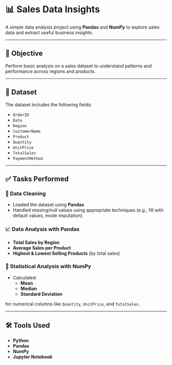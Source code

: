 # 📊 Sales Data Insights

A simple data analysis project using **Pandas** and **NumPy** to explore sales data and extract useful business insights.

---

## 🎯 Objective

Perform basic analysis on a sales dataset to understand patterns and performance across regions and products.

---

## 📂 Dataset

The dataset includes the following fields:
- `OrderID`
- `Date`
- `Region`
- `CustomerName`
- `Product`
- `Quantity`
- `UnitPrice`
- `TotalSales`
- `PaymentMethod`

---

## ✅ Tasks Performed

### 🧹 Data Cleaning
- Loaded the dataset using **Pandas**
- Handled missing/null values using appropriate techniques (e.g., fill with default values, mode imputation)

### 📈 Data Analysis with Pandas
- **Total Sales by Region**
- **Average Sales per Product**
- **Highest & Lowest Selling Products** (by total sales)

### 🧮 Statistical Analysis with NumPy
- Calculated:
  - **Mean**
  - **Median**
  - **Standard Deviation**
  
for numerical columns like `Quantity`, `UnitPrice`, and `TotalSales`.

---

## 🛠️ Tools Used
- **Python**
- **Pandas**
- **NumPy**
- **Jupyter Notebook**


